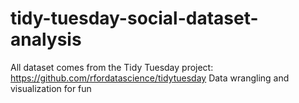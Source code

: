 # tidy-tuesday-social-dataset-analysis
All dataset comes from the Tidy Tuesday project: https://github.com/rfordatascience/tidytuesday
Data wrangling and visualization for fun
